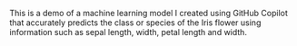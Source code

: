 This is a demo of a machine learning model I created using GitHub Copilot that accurately predicts the class or species of the Iris flower using information such as sepal length, width, petal length and width.
